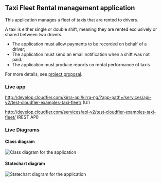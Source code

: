 Taxi Fleet Rental management application
--------------------------------------------------------------------------------

This application manages a fleet of taxis that are rented to drivers.

A taxi is either single or double shift, meaning they are rented exclusively or 
shared between two drivers.

* The application must allow payments to be recorded on behalf of a driver;
* The application must send an email notification when a shift was not paid.
* The application must produce reports on rental performance of taxis

For more details, see [project proposal](https://www.freelancer.com/projects/PHP-MySQL/Simple-payment-entry-software.html).

### Live app

http://develop.cloudfier.com/kirra-api/kirra-ng/?app-path=/services/api-v2/test-cloudfier-examples-taxi-fleet/ (UI)

http://develop.cloudfier.com/services/api-v2/test-cloudfier-examples-taxi-fleet/ (REST API)

### Live Diagrams

#### Class diagram

![Class diagram for the application](https://develop.cloudfier.com/services/diagram/test-cloudfier-examples-taxi-fleet/package/taxi_fleet.uml?showClassifierCompartments=Always&showStaticFeatures=true&showClasses=true&showAssociationEndName=true&showAttributes=true&showOperations=true&showComments=true&showParameters=true&showAssociationEndMultiplicity=true&showMinimumVisibility=Public&showFeatureVisibility=false&showParameterNames=false&showDerivedElements=false)

#### Statechart diagram

![Statechart diagram for the application](https://develop.cloudfier.com/services/diagram/test-cloudfier-examples-taxi-fleet/package/taxi_fleet.uml?showStateMachines=true)
